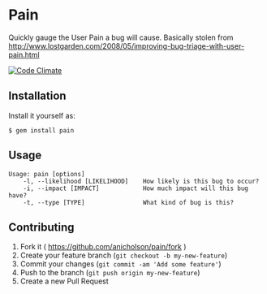 # Pain

Quickly gauge the User Pain a bug will cause.
Basically stolen from http://www.lostgarden.com/2008/05/improving-bug-triage-with-user-pain.html

[![Code Climate](https://codeclimate.com/github/anicholson/pain.png)](https://codeclimate.com/github/anicholson/pain)

## Installation

Install it yourself as:

    $ gem install pain

## Usage

    Usage: pain [options]
        -l, --likelihood [LIKELIHOOD]    How likely is this bug to occur?
        -i, --impact [IMPACT]            How much impact will this bug have?
        -t, --type [TYPE]                What kind of bug is this?

## Contributing

1. Fork it ( https://github.com/anicholson/pain/fork )
2. Create your feature branch (`git checkout -b my-new-feature`)
3. Commit your changes (`git commit -am 'Add some feature'`)
4. Push to the branch (`git push origin my-new-feature`)
5. Create a new Pull Request
